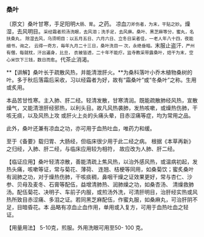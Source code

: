### 桑叶

〔原文〕桑叶甘寒，手足阳明<small>大肠、胃</small>。之药。
凉血<small>刀斧伤者，为末，干贴之妙</small>。燥湿，去风明目。<small>采经霜者煎汤洗眼，去风泪；洗手足，去风痹。桑叶、黑芝麻等分，蜜丸，名扶桑丸，
除湿去风，乌须明目：以五月五日、六月六日、立冬日采者佳，一老人年八十四，夜能细书，询之， 云得一奇方，毎年九月二十三日，桑叶洗目一
次，永绝昏暗。</small>末服止盗汗<small>，严州有僧，每就枕，汗出遍身，比旦，
衣被皆透，二十年不能疗。监寺教采带露桑叶，焙干为末，空心米饮下三钱，数日而愈</small>。代茶止消渴。

**【讲解】桑叶长于疏散风热，并能清泄肝火。**为桑科落叶小乔木植物桑树的叶。多于秋后落霜后采收，习以经霜者为好，故有“霜桑叶”或“冬桑叶”之称。生用或炙用。

本品苦甘性寒。主入肺、肝二经。轻清发散，甘寒清润。既能疏散肺经风热，宣散燥气，又能清泄肝经邪热，以利头目。故凡风热袭肺，发热咳嗽，或燥热伤肺，干咳无痰，以及风热上攻
或肝火上炎的头痛头晕，目赤涩痛等症，均为常用之品。

此外，桑叶还兼有凉血之功，亦可用于血热吐血，唯药力和缓。

至于《备要》载归胃、大肠经，但临床很少用于此二经之病。
根据《本草再新》之归经，入肺、肝二经，与临床应用较为相符，
故应改为人肺、肝二经。

【临证应用】桑叶轻清凉散，善能清疏上焦风热，以治外感风热，或温病初起，发热头痛，咳嗽等证，常与菊花、薄荷、
连翘、桔梗等同用，如桑菊饮；蜜炙桑叶有润肺之功，对于燥热伤肺，干咳痰稠，鼻咽干燥之证效果更好，常与杏仁、沙参、贝母及麦冬、石膏等配伍，益增清肺热、润肺燥之功，如桑杏汤、
清燥救肺汤。配伍菊花、决明子、车前子内服，或煎汤外洗，可清肝明目，治肝经实热或风热所致目赤涩痛、多泪之证。若同黑芝麻配伍，作蜜丸服，如桑麻丸，可治肝阴不足，目暗昏花。本
品略有凉血止血作用，单用或入复方，可用于血热吐血之轻证。

【用量用法】 5-10克，煎服。外用洗眼可用至50-
100 克。
